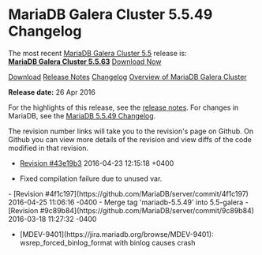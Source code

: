 # MariaDB Galera Cluster 5.5.49 Changelog

The most recent [MariaDB Galera Cluster 5.5](/kb/en/galera/) release is:<br>
<span class="cstm-style lead"><strong>[MariaDB Galera Cluster 5.5.63](/replication/galera-cluster/mariadb-galera-cluster-releases/mariadb-galera-55-release-notes/mariadb-galera-cluster-5563-release-notes/)</strong> [Download<span>&nbsp;</span>Now](https://downloads.mariadb.org/mariadb-galera/5.5)</span>

[Download](http://downloads.mariadb.org/mariadb-galera/5.5.49)
[Release Notes](/replication/galera-cluster/mariadb-galera-cluster-releases/mariadb-galera-55-release-notes/mariadb-galera-cluster-5549-release-notes/)
[Changelog](/replication/galera-cluster/mariadb-galera-cluster-releases/mariadb-galera-55-changelogs/mariadb-galera-cluster-5549-changelog/)
[Overview of MariaDB Galera Cluster](/replication/galera-cluster/what-is-mariadb-galera-cluster/)

<strong>Release date:</strong> 26 Apr 2016

For the highlights of this release, see the
[release notes](/replication/galera-cluster/mariadb-galera-cluster-releases/mariadb-galera-55-release-notes/mariadb-galera-cluster-5549-release-notes/). For changes in
MariaDB, see the [MariaDB 5.5.49 Changelog](/kb/en/mariadb-5549-changelog/).

The revision number links will take you to the revision's page on Github. On
Github you can view more details of the revision and view diffs of the code
modified in that revision.

- [Revision #43e19b3](https://github.com/MariaDB/server/commit/43e19b3)
<span class="cstm-style datetime">2016-04-23 12:15:18 +0400</span>
<ul start="1"><li>Fixed compilation failure due to unused var.
</li></ul>
- <span class="cstm-style datetime">[Revision #4f1c197](https://github.com/MariaDB/server/commit/4f1c197) 2016-04-25 11:06:16 -0400 - Merge tag 'mariadb-5.5.49' into 5.5-galera</span>
- [Revision #9c89b84](https://github.com/MariaDB/server/commit/9c89b84)
<span class="cstm-style datetime">2016-03-18 11:27:32 -0400</span>
<ul start="1"><li>[MDEV-9401](https://jira.mariadb.org/browse/MDEV-9401): wsrep_forced_binlog_format with binlog causes crash
</li></ul>